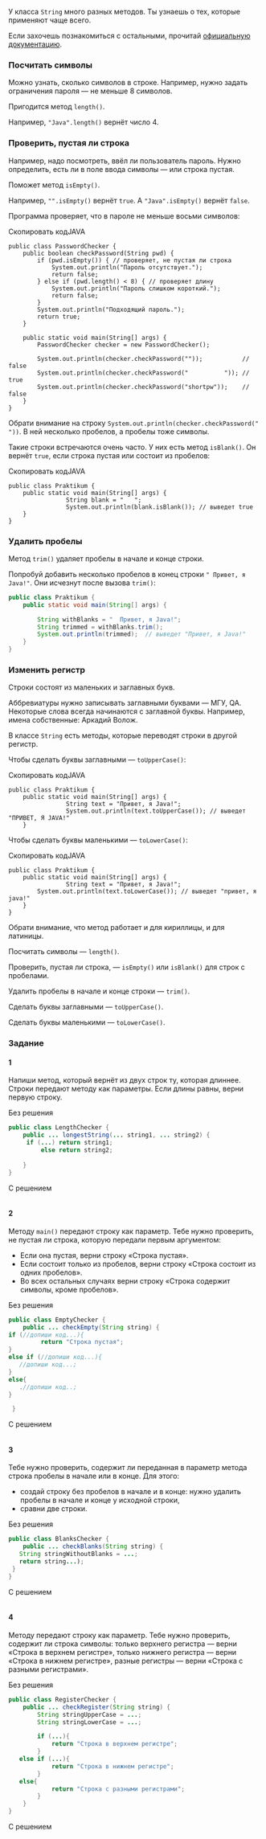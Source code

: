 У класса `String` много разных методов. Ты узнаешь о тех, которые применяют чаще всего.

Если захочешь познакомиться с остальными, прочитай [официальную документацию](https://docs.oracle.com/en/java/javase/11/docs/api/java.base/java/lang/String.html).

### Посчитать символы

Можно узнать, сколько символов в строке. Например, нужно задать ограничения пароля — не меньше 8 символов.

Пригодится метод `length()`.

Например, `"Java".length()` вернёт число 4.

### Проверить, пустая ли строка

Например, надо посмотреть, ввёл ли пользователь пароль. Нужно определить, есть ли в поле ввода символы — или строка пустая.

Поможет метод `isEmpty()`.

Например, `"".isEmpty()` вернёт `true`. А `"Java".isEmpty()` вернёт `false`.

Программа проверяет, что в пароле не меньше восьми символов:

Скопировать кодJAVA

```
public class PasswordChecker {
    public boolean checkPassword(String pwd) {
        if (pwd.isEmpty()) { // проверяет, не пустая ли строка
            System.out.println("Пароль отсутствует.");
            return false;
        } else if (pwd.length() < 8) { // проверяет длину
            System.out.println("Пароль слишком короткий.");
            return false;
        }
        System.out.println("Подходящий пароль.");
        return true;
    }

    public static void main(String[] args) {
        PasswordChecker checker = new PasswordChecker();

        System.out.println(checker.checkPassword(""));           // false
        System.out.println(checker.checkPassword("          ")); // true
        System.out.println(checker.checkPassword("shortpw"));    // false
    }
} 
```

Обрати внимание на строку `System.out.println(checker.checkPassword(" "))`. В ней несколько пробелов, а пробелы тоже символы.

Такие строки встречаются очень часто. У них есть метод `isBlank()`. Он вернёт `true`, если строка пустая или состоит из пробелов:

Скопировать кодJAVA

```
public class Praktikum {
    public static void main(String[] args) {
                String blank = "   ";
                System.out.println(blank.isBlank()); // выведет true
    }
} 
```

### Удалить пробелы

Метод `trim()` удаляет пробелы в начале и конце строки.

Попробуй добавить несколько пробелов в конец строки `" Привет, я Java!"`. Они исчезнут после вызова `trim()`:

```java
public class Praktikum {
    public static void main(String[] args) {

		String withBlanks = "  Привет, я Java!";
		String trimmed = withBlanks.trim();
        System.out.println(trimmed);  // выведет "Привет, я Java!"
    }
}
```

### Изменить регистр

Строки состоят из маленьких и заглавных букв.

Аббревиатуры нужно записывать заглавными буквами — МГУ, QA. Некоторые слова всегда начинаются с заглавной буквы. Например, имена собственные: Аркадий Волож.

В классе `String` есть методы, которые переводят строки в другой регистр.

Чтобы сделать буквы заглавными — `toUpperCase()`:

Скопировать кодJAVA

```
public class Praktikum {
    public static void main(String[] args) {
                String text = "Привет, я Java!";
                System.out.println(text.toUpperCase()); // выведет "ПРИВЕТ, Я JAVA!"
    }
```

Чтобы сделать буквы маленькими — `toLowerCase()`:

Скопировать кодJAVA

```
public class Praktikum {
    public static void main(String[] args) {
                String text = "Привет, я Java!";
        System.out.println(text.toLowerCase()); // выведет "привет, я java!"
    }
} 
```

Обрати внимание, что метод работает и для кириллицы, и для латиницы.

Посчитать символы — `length()`.

Проверить, пустая ли строка, — `isEmpty()` или `isBlank()` для строк с пробелами.

Удалить пробелы в начале и конце строки — `trim()`.

Сделать буквы заглавными — `toUpperCase()`.

Сделать буквы маленькими — `toLowerCase()`.


### Задание
#### 1
Напиши метод, который вернёт из двух строк ту, которая длиннее. Строки передают методу как параметры. Если длины равны, верни первую строку.

Без решения
```Java
public class LengthChecker {
    public ... longestString(... string1, ... string2) {
     if (...) return string1;
         else return string2;
 
    }
}
```

С решением
```Java

```
#### 2
Методу `main()` передают строку как параметр. Тебе нужно проверить, не пустая ли строка, которую передали первым аргументом:

- Если она пустая, верни строку «Строка пустая».
- Если состоит только из пробелов, верни строку «Строка состоит из одних пробелов».
- Во всех остальных случаях верни строку «Строка содержит символы, кроме пробелов».

Без решения
```Java
public class EmptyChecker {
    public ... checkEmpty(String string) {
if (//допиши код...){
         return "Строка пустая";  
}
else if (//допиши код...){
   //допиши код...;
}
else{
   .//допиши код..;
}   

 }
```

С решением
```Java

```

#### 3
Тебе нужно проверить, содержит ли переданная в параметр метода строка пробелы в начале или в конце. Для этого:

- создай строку без пробелов в начале и в конце: нужно удалить пробелы в начале и конце у исходной строки,
- сравни две строки.

Без решения
```Java
public class BlanksChecker {
    public ... checkBlanks(String string) {
   String stringWithoutBlanks = ...;
   return string...);  
 }
}
```

С решением
```Java

```

#### 4

Методу передают строку как параметр. Тебе нужно проверить, содержит ли строка символы:
только верхнего регистра — верни «Строка в верхнем регистре»,
только нижнего регистра — верни «Строка в нижнем регистре»,
разные регистры — верни «Строка с разными регистрами».

Без решения
```Java
public class RegisterChecker {
    public ... checkRegister(String string) {
        String stringUpperCase = ...;
        String stringLowerCase = ...;

        if (...){
            return "Строка в верхнем регистре";
        }
   else if (...){
            return "Строка в нижнем регистре";
        }
   else{
            return "Строка с разными регистрами";
        }
    }
}
```

С решением
```Java

```